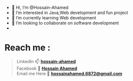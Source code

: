 - 👋 Hi, I’m @Hossain-Ahamed
- 👀 I’m interested in Java,Web development and fun project
- 🌱 I’m currently learning Web development
- 💞️ I’m looking to collaborate on software development
-  

# Reach me : 
> LinkedIn 📫 [**hossain-ahamed**](https://www.linkedin.com/in/hossain-ahamed/)  <br>
> Facebook 💞️ [**Hossain Ahamed**](https://www.facebook.com/hossain.ahamed.001/) <br>
> Email me Here 📧 [**hossainahamed.6872@gmail.com**](https://www.hossainahamed6872@gmail.com) <br>

<!---
Hossain-Ahamed/Hossain-Ahamed is a ✨ special ✨ repository because its `README.md` (this file) appears on your GitHub profile.
You can click the Preview link to take a look at your changes.
--->

